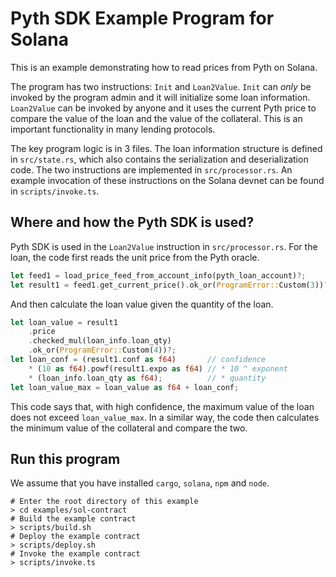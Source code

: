 # Pyth SDK Example Program for Solana

This is an example demonstrating how to read prices from Pyth on Solana.

The program has two instructions: `Init` and `Loan2Value`.
`Init` can *only* be invoked by the program admin and it will initialize some loan information.
`Loan2Value` can be invoked by anyone and it uses the current Pyth price to compare the value of the loan and the value of the collateral.
This is an important functionality in many lending protocols.

The key program logic is in 3 files.
The loan information structure is defined in `src/state.rs`, which also contains the serialization and deserialization code.
The two instructions are implemented in `src/processor.rs`.
An example invocation of these instructions on the Solana devnet can be found in `scripts/invoke.ts`.

## Where and how the Pyth SDK is used?
Pyth SDK is used in the `Loan2Value` instruction in `src/processor.rs`.
For the loan, the code first reads the unit price from the Pyth oracle.
```rust
let feed1 = load_price_feed_from_account_info(pyth_loan_account)?;
let result1 = feed1.get_current_price().ok_or(ProgramError::Custom(3))?;
```

And then calculate the loan value given the quantity of the loan.
```rust
let loan_value = result1
    .price
    .checked_mul(loan_info.loan_qty)
    .ok_or(ProgramError::Custom(4))?;
let loan_conf = (result1.conf as f64)       // confidence
    * (10 as f64).powf(result1.expo as f64) // * 10 ^ exponent
    * (loan_info.loan_qty as f64);          // * quantity
let loan_value_max = loan_value as f64 + loan_conf;
```

This code says that, with high confidence, the maximum value of the loan does not exceed `loan_value_max`.
In a similar way, the code then calculates the minimum value of the collateral and compare the two.

## Run this program
We assume that you have installed `cargo`, `solana`, `npm` and `node`.

```shell
# Enter the root directory of this example
> cd examples/sol-contract
# Build the example contract
> scripts/build.sh
# Deploy the example contract
> scripts/deploy.sh
# Invoke the example contract
> scripts/invoke.ts
```

